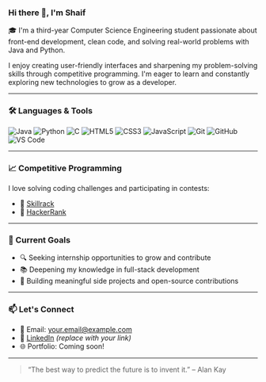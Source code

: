 ### Hi there 👋, I'm Shaif

🎓 I'm a third-year Computer Science Engineering student passionate about front-end development, clean code, and solving real-world problems with Java and Python.

I enjoy creating user-friendly interfaces and sharpening my problem-solving skills through competitive programming. I'm eager to learn and constantly exploring new technologies to grow as a developer.

---

### 🛠️ Languages & Tools

![Java](https://img.shields.io/badge/Java-007396?style=for-the-badge&logo=java&logoColor=white)
![Python](https://img.shields.io/badge/Python-3776AB?style=for-the-badge&logo=python&logoColor=white)
![C](https://img.shields.io/badge/C-00599C?style=for-the-badge&logo=c&logoColor=white)
![HTML5](https://img.shields.io/badge/HTML5-E34F26?style=for-the-badge&logo=html5&logoColor=white)
![CSS3](https://img.shields.io/badge/CSS3-1572B6?style=for-the-badge&logo=css3&logoColor=white)
![JavaScript](https://img.shields.io/badge/JavaScript-F7DF1E?style=for-the-badge&logo=javascript&logoColor=black)
![Git](https://img.shields.io/badge/Git-F05032?style=for-the-badge&logo=git&logoColor=white)
![GitHub](https://img.shields.io/badge/GitHub-181717?style=for-the-badge&logo=github&logoColor=white)
![VS Code](https://img.shields.io/badge/VS%20Code-007ACC?style=for-the-badge&logo=visual-studio-code&logoColor=white)

---

### 📈 Competitive Programming

I love solving coding challenges and participating in contests:
- 🧠 [Skillrack](https://www.skillrack.com/)
- 🧠 [HackerRank](https://www.hackerrank.com/)

---

### 🚀 Current Goals

- 🔍 Seeking internship opportunities to grow and contribute
- 📚 Deepening my knowledge in full-stack development
- 🧪 Building meaningful side projects and open-source contributions

---

### 📫 Let's Connect

- 📧 Email: your.email@example.com
- 💼 [LinkedIn](https://www.linkedin.com/in/yourprofile) *(replace with your link)*
- 🌐 Portfolio: Coming soon!

---

> “The best way to predict the future is to invent it.” – Alan Kay
